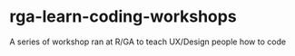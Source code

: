 rga-learn-coding-workshops
==========================

A series of workshop ran at R/GA to teach UX/Design people how to code
